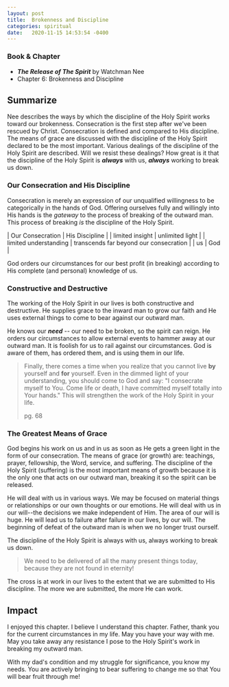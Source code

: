 ```yaml
---
layout: post
title:  Brokenness and Discipline
categories: spiritual
date:   2020-11-15 14:53:54 -0400
---
```


### Book & Chapter

- ___The Release of The Spirit___ by Watchman Nee
- Chapter 6: Brokenness and Discipline

## Summarize

Nee describes the ways by which the discipline of the Holy Spirit works toward our brokenness.  Consecration is the first step after we've been rescued by Christ.  Consecration is defined and compared to His discipline.  The means of grace are discussed with the discipline of the Holy Spirit declared to be the most important.  Various dealings of the discipline of the Holy Spirit are described.  Will we resist these dealings?  How great is it that the discipline of the Holy Spirit is ___always___ with us, ___always___ working to break us down.

### Our Consecration and His Discipline

Consecration is merely an expression of our unqualified willingness to be categorically in the hands of God.  Offering ourselves fully and willingly into His hands is the _gateway_ to the process of breaking of the outward man.  This process of breaking _is_ the discipline of the Holy Spirit.

| Our Consecration       |   His Discipline   |
|  limited insight       |   unlimited light  |
|  limited understanding |   transcends far beyond our consecration   |
|  us                    |   God              |

God orders our circumstances for our best profit (in breaking) according to His complete (and personal) knowledge of us.

###  Constructive and Destructive

The working of the Holy Spirit in our lives is both constructive and destructive.  He supplies grace to the inward man to grow our faith and He uses external things to come to bear against our outward man.

He knows our ___need___ -- our need to be broken, so the spirit can reign.  He orders our circumstances to allow external events to hammer away at our outward man.  It is foolish for us to rail against our circumstances.  God is aware of them, has ordered them, and is using them in our life.

>  Finally, there comes a time when you realize that you cannot live __by__ yourself and __for__ yourself.  Even in the dimmed light of your understanding, you should come to God and say:  "I consecrate myself to You. Come life or death, I have committed myself totally into Your hands."  This will strengthen the work of the Holy Spirit in your life.
>
> pg. 68

### The Greatest Means of Grace

God begins his work on us and in us as soon as He gets a green light in the form of our consecration.  The means of grace (or growth) are:  teachings, prayer, fellowship, the Word, service, and suffering.  The discipline of the Holy Spirit (suffering) is the most important means of growth because it is the only one that acts on our outward man, breaking it so the spirit can be released.

He will deal with us in various ways.  We may be focused on material things or relationships or our own thoughts or our emotions.  He will deal with us in our will--the decisions we make independent of Him.  The area of our will is huge.  He will lead us to failure after failure in our lives, by our will.  The beginning of defeat of the outward man is when we no longer trust ourself.

The discipline of the Holy Spirit is always with us, always working to break us down.

>  We need to be delivered of all the many present things today, because they are not found in eternity!

The cross is at work in our lives to the extent that we are submitted to His discipline.  The more we are submitted, the more He can work.

## Impact

I enjoyed this chapter.  I believe I understand this chapter.  Father, thank you for the current circumstances in my life.  May you have your way with me.  May you take away any resistance I pose to the Holy Spirit's work in breaking my outward man.

With my dad's condition and my struggle for significance, you know my needs.  You are actively bringing to bear suffering to change me so that You will bear fruit through me!


